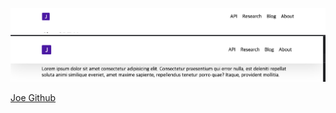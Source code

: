 ![Project thumbnail](./img.png)
![Project thumbnail](./img2.png)

[Joe Github](https://github.com/frontend-joe/es6-navbars)
